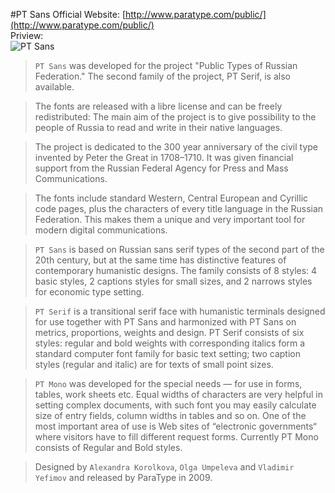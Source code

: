#PT Sans
Official Website: [http://www.paratype.com/public/](http://www.paratype.com/public/)  
Priview:  
![PT Sans](//raw.githubusercontent.com/keqingrong/study-notes/master/font/images/PT-Sans.svg.png)  

> `PT Sans` was developed for the project "Public Types of Russian Federation." The second family of the project, PT Serif, is also available.

> The fonts are released with a libre license and can be freely redistributed: The main aim of the project is to give possibility to the people of Russia to read and write in their native languages.

> The project is dedicated to the 300 year anniversary of the civil type invented by Peter the Great in 1708–1710. It was given financial support from the Russian Federal Agency for Press and Mass Communications.

> The fonts include standard Western, Central European and Cyrillic code pages, plus the characters of every title language in the Russian Federation. This makes them a unique and very important tool for modern digital communications.

> `PT Sans` is based on Russian sans serif types of the second part of the 20th century, but at the same time has distinctive features of contemporary humanistic designs. The family consists of 8 styles: 4 basic styles, 2 captions styles for small sizes, and 2 narrows styles for economic type setting.

> `PT Serif` is a transitional serif face with humanistic terminals designed for use together with PT Sans and harmonized with PT Sans on metrics, proportions, weights and design. PT Serif consists of six styles: regular and bold weights with corresponding italics form a standard computer font family for basic text setting; two caption styles (regular and italic) are for texts of small point sizes.

> `PT Mono` was developed for the special needs — for use in forms, tables, work sheets etc. Equal widths of characters are very helpful in setting complex documents, with such font you may easily calculate size of entry fields, column widths in tables and so on. One of the most important area of use is Web sites of “electronic governments“ where visitors have to fill different request forms.
Currently PT Mono consists of Regular and Bold styles.

> Designed by `Alexandra Korolkova`, `Olga Umpeleva` and `Vladimir Yefimov` and released by ParaType in 2009.



